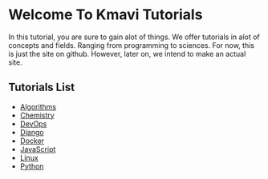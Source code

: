 # Welcome To Kmavi Tutorials

In this tutorial, you are sure to gain alot of things. We offer tutorials in
alot of concepts and fields. Ranging from programming to sciences. For now, this
is just the site on github. However, later on, we intend to make an actual site.

## Tutorials List

- [Algorithms](./algorithms/index.md)
- [Chemistry](./chemistry/index.md)
- [DevOps](./dev-ops/index.md)
- [Django](./web/backend/python/django/index.md)
- [Docker](./docker/index.md)
- [JavaScript](./programming-languages/javascript/index.md)
- [Linux](./linux/index.md)
- [Python](./programming-languages/python/index.md)
